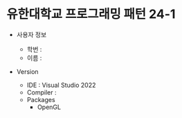 # 유한대학교 프로그래밍 패턴 24-1
* 사용자 정보
  * 학번 : 
  * 이름 : 

* Version
  * IDE : Visual Studio 2022
  * Compiler : 
  * Packages
    * OpenGL

